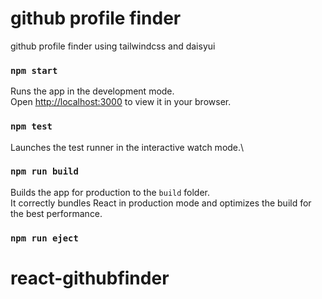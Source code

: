 # github profile finder

github profile finder using tailwindcss and daisyui


### `npm start`

Runs the app in the development mode.\
Open [http://localhost:3000](http://localhost:3000) to view it in your browser.


### `npm test`
Launches the test runner in the interactive watch mode.\


### `npm run build`

Builds the app for production to the `build` folder.\
It correctly bundles React in production mode and optimizes the build for the best performance.

### `npm run eject`


# react-githubfinder
